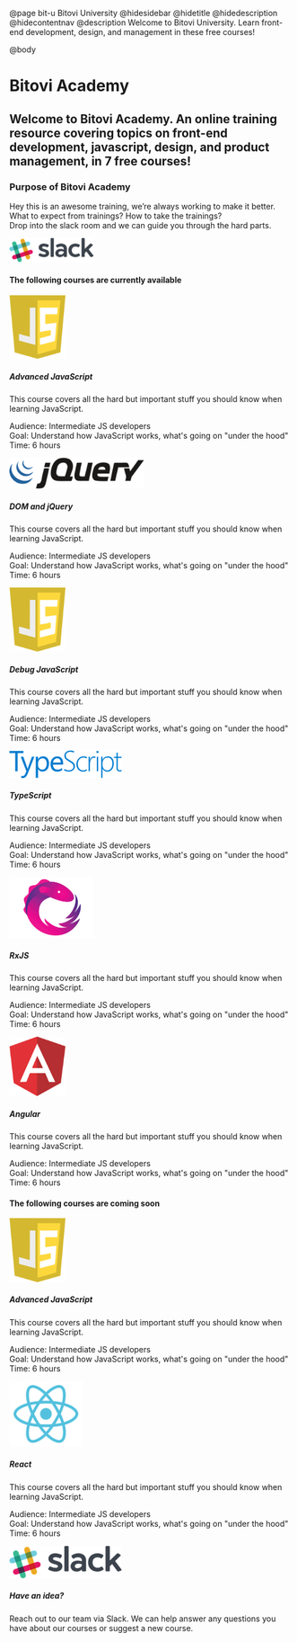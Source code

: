 @page bit-u Bitovi University
@hidesidebar
@hidetitle
@hidedescription
@hidecontentnav
@description Welcome to Bitovi University. Learn front-end development, design,
and management in these free courses!

@body
<style>
</style>

<div class="container">
<div class="hero-banner">
<h1>Bitovi Academy</h1>
<h2>Welcome to Bitovi Academy. An online training resource covering topics on front-end development, javascript, design, and product management, in 7 free courses!</h2>
</div>
<div class="academy-intro">
<h3>Purpose of Bitovi Academy</h3>
<p>Hey this is an awesome training, we’re always working to make it better.<br>
What to expect from trainings? How to take the trainings?<br>
Drop into the slack room and we can guide you through the hard parts.</p>
<img src="./static/img/slack.png" width="150">
</div>
<div class="courses-intro">
<h4>The following courses are currently available</h4>
</div>
</div><!-- close container -->

<div class="courses-container">
<div class="courses">

<div class="course">
<div class="course-logo">
<img src="./static/img/javascript.png" width="100">
</div>
<h5>Advanced JavaScript</h5>
<p>This course covers all the hard but important stuff you should know when learning JavaScript.</p>
<p>Audience: Intermediate JS developers<br>
Goal: Understand how JavaScript works, what's going on "under the hood"<br>
Time: 6 hours</p>
</div>
<div class="course">
<div class="course-logo">
<img src="./static/img/jquery.png" width="240">
</div>
<h5>DOM and jQuery</h5>
<p>This course covers all the hard but important stuff you should know when learning JavaScript.</p>
<p>Audience: Intermediate JS developers<br>
Goal: Understand how JavaScript works, what's going on "under the hood"<br>
Time: 6 hours</p>
</div>
<div class="course">
<div class="course-logo">
<img src="./static/img/javascript.png" width="100">
</div>
<h5>Debug JavaScript</h5>
<p>This course covers all the hard but important stuff you should know when learning JavaScript.</p>
<p>Audience: Intermediate JS developers<br>
Goal: Understand how JavaScript works, what's going on "under the hood"<br>
Time: 6 hours</p>
</div>

</div>
<div class="courses">

<div class="course">
<div class="course-logo">
<img src="./static/img/typescript.png" width="200">
</div>
<h5>TypeScript</h5>
<p>This course covers all the hard but important stuff you should know when learning JavaScript.</p>
<p>Audience: Intermediate JS developers<br>
Goal: Understand how JavaScript works, what's going on "under the hood"<br>
Time: 6 hours</p>
</div>

<div class="course">
<div class="course-logo">
<img src="./static/img/rxjs.png" width="150">
</div>
<h5>RxJS</h5>
<p>This course covers all the hard but important stuff you should know when learning JavaScript.</p>
<p>Audience: Intermediate JS developers<br>
Goal: Understand how JavaScript works, what's going on "under the hood"<br>
Time: 6 hours</p>
</div>

<div class="course">
<div class="course-logo">
<img src="./static/img/angular.png" width="100">
</div>
<h5>Angular</h5>
<p>This course covers all the hard but important stuff you should know when learning JavaScript.</p>
<p>Audience: Intermediate JS developers<br>
Goal: Understand how JavaScript works, what's going on "under the hood"<br>
Time: 6 hours</p>
</div>

</div><!-- close courses -->
</div><!-- close courses-container -->

<div class="courses-intro">
<h4>The following courses are coming soon</h4>
</div>

<div class="courses-container">
<div class="courses">

<div class="course">
<div class="course-logo">
<img src="./static/img/javascript.png" width="100">
</div>
<h5>Advanced JavaScript</h5>
<p>This course covers all the hard but important stuff you should know when learning JavaScript.</p>
<p>Audience: Intermediate JS developers<br>
Goal: Understand how JavaScript works, what's going on "under the hood"<br>
Time: 6 hours</p>
</div>

<div class="course">
<div class="course-logo">
<img src="./static/img/react.png" width="130">
</div>
<h5>React</h5>
<p>This course covers all the hard but important stuff you should know when learning JavaScript.</p>
<p>Audience: Intermediate JS developers<br>
Goal: Understand how JavaScript works, what's going on "under the hood"<br>
Time: 6 hours</p>
</div>

<div class="course">
<div class="course-logo">
<img src="./static/img/slack.png" width="200">
</div>
<h5>Have an idea?</h5>
<p>Reach out to our team via Slack. We can help answer any questions you have about our courses or suggest a new 
course.</p>
</div>

</div><!-- close courses -->
</div><!-- close courses-container -->